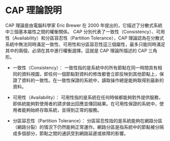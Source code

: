 # CAP 理論說明

CAP 理論是由電腦科學家 Eric Brewer 在 2000 年提出的，它描述了分散式系統中三個基本屬性之間的權衡關係。 CAP 分別代表了一致性（Consistency）、可用性（Availability）和分區容忍性（Partition Tolerance），CAP 理論認為在分散式系統中無法同時滿足一致性、可用性和分區容忍性這三個屬性，最多只能同時滿足其中的兩個，必須在其中進行權衡選擇。這就是 CAP 理論所描述的 CAP 三角形。

* 一致性（Consistency）：
一致性指的是系統中的所有節點在同一時間具有相同的資料視圖，即任何一個節點對資料的修改都會立即反映到其他節點上，保證了資料的一致性。在一致性保證的系統中，讀取操作總是能夠取得到最新的資料。

* 可用性（Availability）：
可用性指的是系統在任何時候都能夠對外提供服務，即係統能夠對使用者的請求做出回應並傳回結果。在可用性保證的系統中，使用者能夠始終存取系統，並得到正常的服務。

* 分區容忍性（Partition Tolerance）：
分區容忍性指的是系統能夠在網路分區（網路分裂）的情況下仍然能夠正常運作。網路分區是指系統中的節點被分隔成多個部分，節點之間的通訊受到網路延遲或故障的影響。


